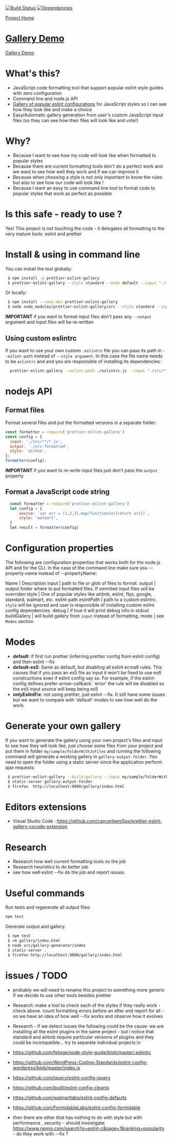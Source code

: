[![Build Status](https://travis-ci.org/cancerberoSgx/prettier-eslint-gallery.png?branch=master)](https://travis-ci.org/cancerberoSgx/prettier-eslint-gallery)
[![Dependencies](https://david-dm.org/cancerberosgx/prettier-eslint-gallery.svg)](https://david-dm.org/cancerberosgx/prettier-eslint-gallery)


[Project Home](https://github.com/cancerberoSgx/prettier-eslint-gallery)


# [Gallery Demo](https://cancerberosgx.github.io/prettier-eslint-gallery/gallery/)

[Gallery Demo](https://cancerberosgx.github.io/prettier-eslint-gallery/gallery/)


# What's this?

 * JavaScript code formatting tool that support popular eslint style guides with zero configuration
 * Command line and node.js API
 * [Gallery of popular eslint configurations](https://cancerberosgx.github.io/prettier-eslint-gallery/gallery/) for JavaScript styles so I can see how they look like and make a choice
 * Easy/Automatic gallery generation from user's custom JavaScript input files (so they can see how their files will look like and vote!)

# Why?

 * Because I want to see how my code will look like when formatted to popular styles
 * Because there are current formatting tools don't do a perfect work and we want to see how well they work and if we can improve it
 * Because when choosing a style is not only important to know the rules but also to see how our code will look like !
 * Because I want an easy to use command line tool to format code to popular styles that work as perfect as possible

# Is this safe - ready to use ?

Yes! This project is not touching the code - it delegates all formatting to the very mature tools: eslint and prettier

# Install & using in command line

You can install the tool globally:

```sh
 $ npm install -g prettier-eslint-gallery
 $ prettier-eslint-gallery --style standard --mode default --input "./src/**/*.js" --output ./src-formatted
```

Or locally:

```sh
 $ npm install --save-dev prettier-eslint-gallery
 $ node node_modules/prettier-eslint-gallery/src --style standard --input "./src/**/*.js" --output ./src-formatted
```

**IMPORTANT** if you want to format input files don't pass any `--output` argument and input files will be re-written

## Using custom eslintrc

If you want to use your own custom `.eslintrc` file you can pass its path in `--eslint-path` instead of `--style argument`. In this case the file name needs to be `eslintrc` and and you are responsible of installing its dependencies:

```sh
  prettier-eslint-gallery --eslint-path ./eslintrc.js --input "./src/**/*.js"
```

# nodejs API


## Format files
Format several files and put the formatted versions in a separate folder:

```javascript
const formatter = require('prettier-eslint-gallery')
const config = {
  input: './src/**/*.js',
  output: './src-formatted',
  style: 'airbnb',
};
formatter(config);
```

**IMPORTANT** if you want to re-write input files just don't pass the `output` property

## Format a JavaScript code string

```javascript
  const formatter = require('prettier-eslint-gallery')
  let config = {
      source: `var arr = [1,2,3].map(function(a){return a+1})`,
      style: 'walmart',
  }
  let result = formatter(config)
```

# Configuration properties

The following are configuration properties that works both for the node.js API and for the CLI. In the case of the command line make sure you --property-name instead of --propertyName:

Name | Description 
input | path to file or glob of files to format.
output | output folder where to put formatted files. If ommited input files will be overriden
style | One of popular styles like airbnb, eslint, fbjs, google, standard, walmart, etc.
eslint-path
eslintPath | path to a custom eslintrc. `style` will be ignored and user is responsible of installing custom eslint config dependencies. 
debug | if true it will print debug info in stdout
buildGallery | will build gallery from `input` instead of formatting. 
mode | see `Modes` section

# Modes

 * **default**: if first run prettier (inferring prettier config from eslint config) and then eslint --fix
 * **default-es5**: Same as default, but disabling all eslint ecma6 rules. This causes that if you pass an es5 file as input it won't be fixed to use es6 constructions even if eslint config say so. For example, if the eslint-config defines prefer-arrow-callback: 'error' the rule will be disabled so the es5 input source will keep being es5
 * **onlyEslintFix**: not using prettier, just eslint --fix. It still have some issues but we want to compare with 'default' modes to see how well do the work.


# Generate your own gallery

If you want to generate the gallery using your own project's files and input to see how they will look like, just choose some files from your project and put them in folder `my/sample/folderWithJsFiles` and running the following command will generate a working gallery in `gallery-output-folder`. You need to open the folder using a static server since the application perform ajax requests:

```sh
 $ prettier-eslint-gallery --build-gallery --input my/sample/folderWithJsFiles --output gallery-output-folder
 $ static-server gallery-output-folder
 $ firefox  http://localhost:9080/gallery/index.html
```

# Editors extensions

 * Visual Studio Code : https://github.com/cancerberoSgx/prettier-eslint-gallery-vscode-extension

# Research

 * Research how well current formatting tools so the job
 * Research heuristics to do better job
 * see how well eslint --fix do the job and report issues.

# Useful commands

Run tests and regenerate all output files:
```sh
npm test
```

Generate output and gallery:
```sh
 $ npm test
 $ rm gallery/index.html
 $ node src/gallery-generator/index
 $ static-server .
 $ firefox http://localhost:9080/gallery/index.html
```


# issues / TODO

 * probably we will need to rename this project to something more generic if we decide to use other tools besides prettier

 * Research: make a tool to check each of the styles if they really work - check above. count formatting errors before an after and report for all - so we have an idea of how well --fix works and observe how it evolves


 * Research - if we detect issues the following could be the cause: we are installing all the eslint plugins in the same project - but i notice that standard and airbnb require particular versions of plugins and they could be incompatible... try to separate individual projects in

 * https://github.com/felixge/node-style-guide/blob/master/.eslintrc
 * https://github.com/WordPress-Coding-Standards/eslint-config-wordpress/blob/master/index.js
 * https://github.com/jquery/eslint-config-jquery

 * https://github.com/bodil/eslint-config-cleanjs
 * https://github.com/walmartlabs/eslint-config-defaults
 * https://github.com/FormidableLabs/eslint-config-formidable


 * then there are other that has nothing to do with style but with performance , security - should investigate:
  https://www.npmjs.com/search?q=eslint-c&page=1&ranking=popularity - do they work with --fix ?
